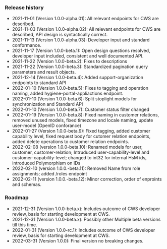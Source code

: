 ### Release history
* 2021-11-01 (Version 1.0.0-alpha.01): All relevant endpoints for CWS are described.
* 2021-11-03 (Version 1.0.0-alpha.02): All relevant endpoints for CWS are described, API design is syntactically correct.
* 2021-11-13 (Version 1.0.0-alpha.03): Developer input and standard conformance.
* 2021-11-17 (Version 1.0.0-beta.1): Open design questions resolved, developer input included, consistent and well documented API. 
* 2021-11-22 (Version 1.0.0-beta.2): Fixes to descriptions
* 2021-11-22 (Version 1.0.0-beta.3): Standardized pagination query parameters and result objects.
* 2021-12-14 (Version 1.0.0-beta.4): Added support-organization endpoints to standard API
* 2022-01-10 (Version 1.0.0-beta.5): Fixes to tagging and operation naming, added hygiene-portal-appliactions endpoint.
* 2022-01-10 (Version 1.0.0-beta.6): Split stoplight models for synchronization and Standard API
* 2022-01-10 (Version 1.0.0-beta.7): Customer status filter changed
* 2022-01-19 (Version 1.0.0-beta.8): Fixed naming in customer relations, removed unused models, fixed timezone and locale naming, update user-model (OpenID conforance)
* 2022-01-27 (Version 1.0.0-beta.9): Fixed tagging, added customer capability level, fixed request body for cutomer relation endpoints, added delete operations to customer relation endpoints.
* 2022-02-08 (version 1.0.0-beta.10): Renamed models for user, customer, customer-relation; Intruduced user-capability-level and customer-capability-level; changed to int32 for internal HsM ids, introduced Polymorphism on IDs
* 2022-02-10 (version 1.0.0.-beta.11): Removed Name from role assignments; added /roles endpoint
* 2022-02-11 (version 1.0.0.-beta.12): Minor correction, order of enproints and schemas.

### Roadmap

* 2021-12-31 (Version 1.0.0-beta.x): Includes outcome of CWS developer review, basis for starting development at CWS.
* 2021-12-31 (Version 1.0.0-beta.x): Possibly other Multiple beta versions till this time.
* 2022-01-31 (Version 1.0.0-rc.1): Includes outcome of CWS developer review, basis for starting development at CWS.
* 2022-03-31 (Version 1.0.0): Final version no breaking changes.
